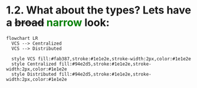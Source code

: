 # 1.2. What about the types? Lets have a ~~broad~~ <span style="color:green;">narrow</span> look:

<!-- pause -->
<!-- new_lines: 5 -->

```mermaid +render
flowchart LR
  VCS --> Centralized
  VCS --> Distributed

  style VCS fill:#fab387,stroke:#1e1e2e,stroke-width:2px,color:#1e1e2e
  style Centralized fill:#94e2d5,stroke:#1e1e2e,stroke-width:2px,color:#1e1e2e
  style Distributed fill:#94e2d5,stroke:#1e1e2e,stroke-width:2px,color:#1e1e2e
```
